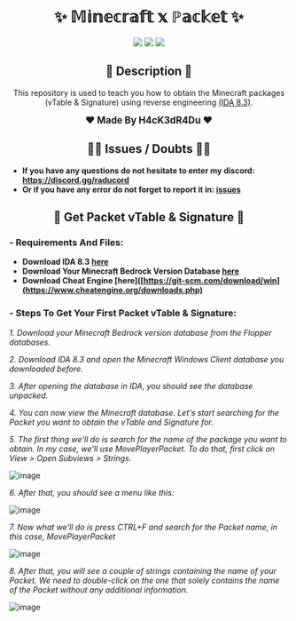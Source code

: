 <h1 align="center">✨ 𝕄𝕚𝕟𝕖𝕔𝕣𝕒𝕗𝕥 𝕩 ℙ𝕒𝕔𝕜𝕖𝕥 ✨</h1>

<p align="center">
  <img src="https://img.shields.io/github/license/H4cK3dR4Du/Minecraft-X-Packet.svg?style=for-the-badge&labelColor=black&color=c1121f&logo=IOTA"/>
  <img src="https://img.shields.io/github/stars/H4cK3dR4Du/Minecraft-X-Packet.svg?style=for-the-badge&labelColor=black&color=c1121f&logo=IOTA"/>
  <img src="https://img.shields.io/github/languages/top/H4cK3dR4Du/Minecraft-X-Packet.svg?style=for-the-badge&labelColor=black&color=c1121f&logo=javascript"/>
</p>

<h2 align="center"> 📝 Description 📝 </h2>

<p align="center">
  This repository is used to teach you how to obtain the Minecraft packages (vTable & Signature) using reverse engineering <a href="https://hex-rays.com/ida-free/">(IDA 8.3)</a>.
</p>

<p align="center">
  <b><big>❤️ Made By H4cK3dR4Du ❤️</big></b>
</p>

<h2 align="center"> 🤷‍♂️ Issues / Doubts 🤷‍♂️</h2>

- **If you have any questions do not hesitate to enter my discord: https://discord.gg/raducord**
- **Or if you have any error do not forget to report it in: [issues](https://github.com/H4cK3dR4Du/YOUR-REPO/issues/new)**

<h2 align="center"> 🚀 Get Packet vTable & Signature 🚀 </h2>

### - Requirements And Files:

- **Download IDA 8.3 [here](https://hex-rays.com/ida-free/)**
- **Download Your Minecraft Bedrock Version Database [here](https://www.mediafire.com/folder/ammda8wfvbw9x/The_Flopper_Databases)**
- **Download Cheat Engine [here]([https://git-scm.com/download/win](https://www.cheatengine.org/downloads.php)**

### - Steps To Get Your First Packet vTable & Signature:

*1. Download your Minecraft Bedrock version database from the Flopper databases.*

*2. Download IDA 8.3 and open the Minecraft Windows Client database you downloaded before.*

*3. After opening the database in IDA, you should see the database unpacked.*

*4. You can now view the Minecraft database. Let's start searching for the Packet you want to obtain the vTable and Signature for.*

*5. The first thing we'll do is search for the name of the package you want to obtain. In my case, we'll use MovePlayerPacket. To do that, first click on View > Open Subviews > Strings.*

![image](https://github.com/H4cK3dR4Du/Dickeys-Account-Checker/assets/118562174/ee123350-a9c9-46ae-9a89-bec5af033779)

*6. After that, you should see a menu like this:*

![image](https://github.com/H4cK3dR4Du/Dickeys-Account-Checker/assets/118562174/8b6f0376-c0ec-4de7-bb89-cd294ffc4353)

*7. Now what we'll do is press CTRL+F and search for the Packet name, in this case, MovePlayerPacket*

![image](https://github.com/H4cK3dR4Du/Dickeys-Account-Checker/assets/118562174/298bfc44-1125-4175-b945-d92cd95486ef)

*8. After that, you will see a couple of strings containing the name of your Packet. We need to double-click on the one that solely contains the name of the Packet without any additional information.*

![image](https://github.com/H4cK3dR4Du/Dickeys-Account-Checker/assets/118562174/6444712d-6a47-4889-a077-935e1f9499d1)

